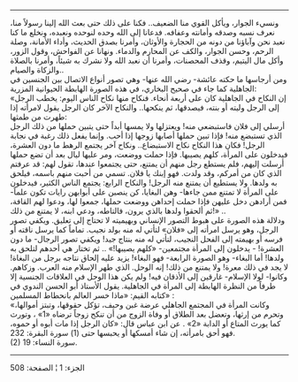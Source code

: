 ------------------------------------------------------------------------

ونسيء الجوار، ويأكل القوي منا الضعيف.. فكنا على ذلك حتى بعث الله إلينا
رسولاً منا، نعرف نسبه وصدقه وأمانته وعفافه. فدعانا إلى الله وحده لنوحده
ونعبده، ونخلع ما كنا نعبد نحن وآباؤنا من دونه من الحجارة والأوثان،
وأمرنا بصدق الحديث، وأداء الأمانة، وصلة الرحم، وحسن الجوار، والكف عن
المحارم والدماء. ونهانا عن الفواحش، وقول الزور، وأكل مال اليتيم، وقذف
المحصنات، وأمرنا أن نعبد الله ولا نشرك به شيئاً، وأمرنا بالصلاة والزكاة
والصيام..  
ومن أرجاسها ما حكته عائشة- رضي الله عنها- وهي تصور أنواع الاتصال بين
الجنسين في الجاهلية كما جاء في صحيح البخاري، في هذه الصورة الهابطة
الحيوانية المزرية:  
«إن النكاح في الجاهلية كان على أربعة أنحاء. فنكاح منها نكاح الناس اليوم:
يخطب الرجل إلى الرجل وليته أو بنته، فيصدقها، ثم ينكحها.. والنكاح الآخر
كان الرجل يقول لامرأته إذا طهرت من طمثها:  
أرسلي إلى فلان فاستبضعي منه! ويعتزلها ولا يمسها أبداً حتى يتبين حملها من
ذلك الرجل الذي تستبضع منه! فإذا تبين حملها أصابها زوجها إذا أحب. وإنما
يفعل ذلك رغبة في نجابة الرجل! فكان هذا النكاح نكاح الاستبضاع.. ونكاح آخر
يجتمع الرهط ما دون العشرة، فيدخلون على المرأة، كلهم يصيبها. فإذا حملت
ووضعت، ومر عليها ليال بعد أن تضع حملها أرسلت إليهم، فلم يستطع رجل منهم
أن يمتنع، حتى يجتمعوا عندها، تقول لهم: قد عرفتم الذي كان من أمركم، وقد
ولدت. فهو إبنك يا فلان. تسمي من أحبت منهم باسمه، فيلحق به ولدها. ولا
يستطيع أن يمتنع منه الرجل! والنكاح الرابع: يجتمع الناس الكثير، فيدخلون
على المرأة لا تمتنع ممن جاءها- وهن البغايا، كن ينصبن على أبوابهن رايات
تكون علماً- فمن أرادهن دخل عليهن فإذا حملت إحداهن ووضعت حملها، جمعوا لها،
ودعوا لهم القافة، ثم ألحقوا ولدها بالذي يرون، فالتاطه، ودعي ابنه، لا
يمتنع من ذلك!» ..  
ودلالة هذه الصورة على هبوط التصور الإنساني وبهيميته لا تحتاج إلى تعليق.
ويكفي تصور الرجل، وهو يرسل امرأته إلى «فلان» لتأتي له منه بولد نجيب.
تماماً كما يرسل ناقته أو فرسه أو بهيمته إلى الفحل النجيب، لتأتي له منه
بنتاج جيد! ويكفي تصور الرجال- ما دون العشرة! - يدخلون إلى المرأة
مجتمعين- «كلهم يصيبها!» .. ثم تختار هي أحدهم لتلحق به ولدها! أما البغاء-
وهو الصورة الرابعة- فهو البغاء! يزيد عليه إلحاق نتاجه برجل من البغاة! لا
يجد في ذلك معرة! ولا يمتنع من ذلك! إنه الوحل. الذي طهر الإسلام منه
العرب. وزكاهم. وكانوا- لولا الإسلام- غارقين إلى الأذقان فيه! ولم يكن هذا
الوحل في العلاقات الجنسية إلا طرفاً من النظرة الهابطة إلى المرأة في
الجاهلية. يقول الأستاذ أبو الحسن الندوي في كتابه القيم: «ماذا خسر العالم
بانحطاط المسلمين» :  
«وكانت المرأة في المجتمع الجاهلي عرضة غبن وحيف، تؤكل حقوقها، وتبتز
أموالها، وتحرم من إرثها، وتعضل بعد الطلاق أو وفاة الزوج من أن تنكح زوجاً
ترضاه «1» ، وتورث كما يورث المتاع أو الدابة «2» . عن ابن عباس قال: «كان
الرجل إذا مات أبوه أو حموه، فهو أحق بامرأته، إن شاء أمسكها أو يحبسها
حتى (1) سورة البقرة: 232.  
(2) سورة النساء: 19.

------------------------------------------------------------------------

الجزء: 1 ¦ الصفحة: 508
